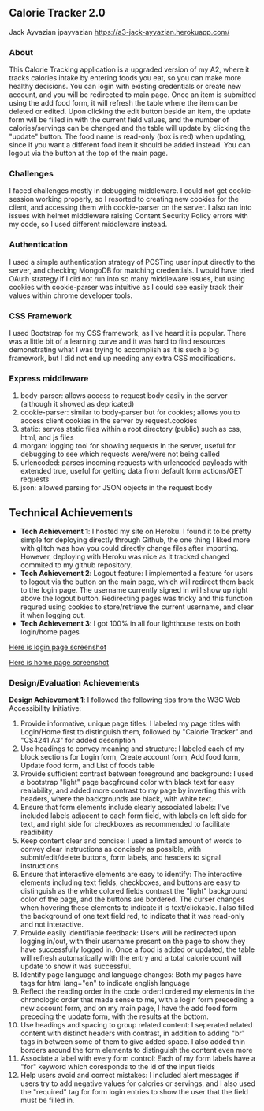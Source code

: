 ## Calorie Tracker 2.0
Jack Ayvazian jpayvazian https://a3-jack-ayvazian.herokuapp.com/

### About
This Calorie Tracking application is a upgraded version of my A2, where it tracks calories intake by entering foods you eat, so you can make more healthy decisions. You can login with existing credentials or create new account, and you will be redirected to main page. Once an item is submitted using the add food form, it will refresh the table where the item can be deleted or edited. Upon clicking the edit button beside an item, the update form will be filled in with the current field values, and the number of calories/servings can be changed and the table will update by clicking the "update" button. The food name is read-only (box is red) when updating, since if you want a different food item it should be added instead. You can logout via the button at the top of the main page.

### Challenges
I faced challenges mostly in debugging middleware. I could not get cookie-session working properly, so I resorted to creating new cookies for the client, and accessing them with cookie-parser on the server. I also ran into issues with helmet middleware raising Content Security Policy errors with my code, so I used different middleware instead.
### Authentication
I used a simple authentication strategy of POSTing user input directly to the server, and checking MongoDB for matching credentials. I would have tried OAuth strategy if I did not run into so many middleware issues, but using cookies with cookie-parser was intuitive as I could see easily track their values within chrome developer tools.
### CSS Framework
I used Bootstrap for my CSS framework, as I've heard it is popular. There was a little bit of a learning curve and it was hard to find resources demonstrating what I was trying to accomplish as it is such a big framework, but I did not end up needing any extra CSS modifications.
### Express middleware
1. body-parser: allows access to request body easily in the server (although it showed as depricated)
2. cookie-parser: similar to body-parser but for cookies; allows you to access client cookies in the server by request.cookies
3. static: serves static files within a root directory (public) such as css, html, and js files
4. morgan: logging tool for showing requests in the server, useful for debugging to see which requests were/were not being called
5. urlencoded: parses incoming requests with urlencoded payloads with extended true, useful for getting data from default form actions/GET requests
6. json: allowed parsing for JSON objects in the request body

## Technical Achievements
- **Tech Achievement 1**: I hosted my site on Heroku. I found it to be pretty simple for deploying directly through Github, the one thing I liked more with glitch was how you could directly change files after importing. However, deploying with Heroku was nice as it tracked changed commited to my github repository.
- **Tech Achievement 2**: Logout feature: I implemented a feature for users to logout via the button on the main page, which will redirect them back to the login page. The username currently signed in will show up right above the logout button. Redirecting pages was tricky and this function requred using cookies to store/retrieve the current username, and clear it when logging out.
- **Tech Achievement 3**: I got 100% in all four lighthouse tests on both login/home pages  
  
[Here is login page screenshot](https://github.com/jpayvazian/a3-persistence/blob/main/loginpage.JPG)  

[Here is home page screenshot](https://github.com/jpayvazian/a3-persistence/blob/main/homepage.JPG)

### Design/Evaluation Achievements
**Design Achievement 1**: I followed the following tips from the W3C Web Accessibility Initiative:
1. Provide informative, unique page titles: I labeled my page titles with Login/Home first to distinguish them, followed by "Calorie Tracker" and "CS4241 A3" for added description
2. Use headings to convey meaning and structure: I labeled each of my block sections for Login form, Create account form, Add food form, Update food form, and List of foods table 
3. Provide sufficient contrast between foreground and background: I used a bootstrap "light" page bacgfround color with black text for easy realability, and added more contrast to my page by inverting this with headers, where the backgrounds are black, with white text.
4. Ensure that form elements include clearly associated labels: I've included labels adjacent to each form field, with labels on left side for text, and right side for checkboxes as recommended to facilitate readibility
5. Keep content clear and concise: I used a limited amount of words to convey clear instructions as concisely as possible, with submit/edit/delete buttons, form labels, and headers to signal instructions
6. Ensure that interactive elements are easy to identify: The interactive elements including text fields, checkboxes, and buttons are easy to distinguish as the white colored fields contrast the "light" background color of the page, and the buttons are bordered. The curser changes when hovering these elements to indicate it is text/clickable. I also filled the background of one text field red, to indicate that it was read-only and not interactive.
7. Provide easily identifiable feedback: Users will be redirected upon logging in/out, with their username present on the page to show they have successfully logged in. Once a food is added or updated, the table will refresh automatically with the entry and a total calorie count will update to show it was successful.
8. Identify page language and language changes: Both my pages have tags for html lang="en" to indicate english language
9. Reflect the reading order in the code order:I ordered my elements in the chronologic order that made sense to me, with a login form preceding a new account form, and on my main page, I have the add food form preceding the update form, with the results at the bottom. 
10. Use headings and spacing to group related content: I seperated related content with distinct headers with contrast, in addition to adding "br" tags in between some of them to give added space. I also added thin borders around the form elements to distinguish the content even more
11. Associate a label with every form control: Each of my form labels have a "for" keyword which coresponds to the id of the input fields
12. Help users avoid and correct mistakes: I included alert messages if users try to add negative values for calories or servings, and I also used the "required" tag for form login entries to show the user that the field must be filled in.
